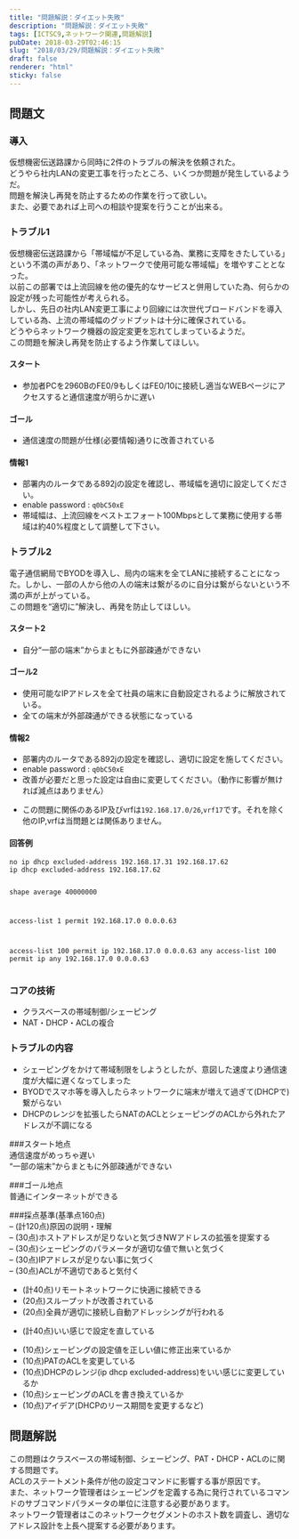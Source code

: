 ```yaml
---
title: "問題解説：ダイエット失敗"
description: "問題解説：ダイエット失敗"
tags: [ICTSC9,ネットワーク関連,問題解説]
pubDate: 2018-03-29T02:46:15
slug: "2018/03/29/問題解説：ダイエット失敗"
draft: false
renderer: "html"
sticky: false
---
```


<h2>問題文</h2>
<h3>導入</h3>
<p>仮想機密伝送路課から同時に2件のトラブルの解決を依頼された。<br />
どうやら社内LANの変更工事を行ったところ、いくつか問題が発生しているようだ。<br />
問題を解決し再発を防止するための作業を行って欲しい。<br />
また、必要であれば上司への相談や提案を行うことが出来る。</p>
<h3>トラブル1</h3>
<p>仮想機密伝送路課から「帯域幅が不足している為、業務に支障をきたしている」という不満の声があり、「ネットワークで使用可能な帯域幅」を増やすこととなった。<br />
以前この部署では上流回線を他の優先的なサービスと併用していた為、何らかの設定が残った可能性が考えられる。<br />
しかし、先日の社内LAN変更工事により回線には次世代ブロードバンドを導入している為、上流の帯域幅のグッドプットは十分に確保されている。<br />
どうやらネットワーク機器の設定変更を忘れてしまっているようだ。<br />
この問題を解決し再発を防止するよう作業してほしい。</p>
<h4>スタート</h4>
<ul>
<li>参加者PCを2960BのFE0/9もしくはFE0/10に接続し適当なWEBページにアクセスすると通信速度が明らかに遅い</li>
</ul>
<h4>ゴール</h4>
<ul>
<li>通信速度の問題が仕様(必要情報)通りに改善されている</li>
</ul>
<h4>情報1</h4>
<ul>
<li>部署内のルータである892jの設定を確認し、帯域幅を適切に設定してください。</li>
<li>enable password : <code>q0bC50xE</code></li>
<li>帯域幅は、上流回線をベストエフォート100Mbpsとして業務に使用する帯域は約40%程度として調整して下さい。</li>
</ul>
<h3>トラブル2</h3>
<p>電子通信網局でBYODを導入し、局内の端末を全てLANに接続することになった。しかし、一部の人から他の人の端末は繋がるのに自分は繋がらないという不満の声が上がっている。<br />
この問題を“適切に”解決し、再発を防止してほしい。</p>
<h4>スタート2</h4>
<ul>
<li>自分“一部の端末”からまともに外部疎通ができない</li>
</ul>
<h4>ゴール2</h4>
<ul>
<li>使用可能なIPアドレスを全て社員の端末に自動設定されるように解放されている。</li>
<li>全ての端末が外部疎通ができる状態になっている</li>
</ul>
<h4>情報2</h4>
<ul>
<li>部署内のルータである892jの設定を確認し、適切に設定を施してください。</li>
<li>enable password : <code>q0bC50xE</code></li>
<li>改善が必要だと思った設定は自由に変更してください。（動作に影響が無ければ減点はありません）</p>
</li>
<li>
<p>この問題に関係のあるIP及びvrfは<code>192.168.17.0/26</code>,<code>vrf17</code>です。それを除く他のIP,vrfは当問題とは関係ありません。</p>
</li>
</ul>
<h4>回答例</h4>
<pre class="brush: plain; title: ; title: ; notranslate" title=""><code>no ip dhcp excluded-address 192.168.17.31 192.168.17.62
ip dhcp excluded-address 192.168.17.62

shape average 40000000

access-list 1 permit 192.168.17.0 0.0.0.63

access-list 100 permit ip 192.168.17.0 0.0.0.63 any
access-list 100 permit ip any 192.168.17.0 0.0.0.63</code></pre>
<h3>コアの技術</h3>
<ul>
<li>クラスベースの帯域制御/シェーピング</li>
<li>NAT・DHCP・ACLの複合</li>
</ul>
<h3>トラブルの内容</h3>
<ul>
<li>シェーピングをかけて帯域制限をしようとしたが、意図した速度より通信速度が大幅に遅くなってしまった</li>
<li>BYODでスマホ等を導入したらネットワークに端末が増えて過ぎて(DHCPで)繋がらない</li>
<li>DHCPのレンジを拡張したらNATのACLとシェーピングのACLから外れたアドレスが不調になる</li>
</ul>
<p>###スタート地点<br />
通信速度がめっちゃ遅い<br />
“一部の端末”からまともに外部疎通ができない</p>
<p>###ゴール地点<br />
普通にインターネットができる</p>
<p>###採点基準(基準点160点)<br />
&#8211; (計120点)原因の説明・理解<br />
&#8211; (30点)ホストアドレスが足りないと気づきNWアドレスの拡張を提案する<br />
&#8211; (30点)シェーピングのパラメータが適切な値で無いと気づく<br />
&#8211; (30点)IPアドレスが足りない事に気づく<br />
&#8211; (30点)ACLが不適切であると気付く</p>
<ul>
<li>(計40点)リモートネットワークに快適に接続できる</li>
<li>(20点)スループットが改善されている</li>
<li>(20点)全員が適切に接続し自動アドレッシングが行われる</p>
</li>
<li>
<p>(計40点)いい感じで設定を直している</p>
</li>
<li>(10点)シェーピングの設定値を正しい値に修正出来ているか</li>
<li>(10点)PATのACLを変更している</li>
<li>(10点)DHCPのレンジ(ip dhcp excluded-address)をいい感じに変更しているか</li>
<li>(10点)シェーピングのACLを書き換えているか</li>
<li>(10点)アイデア(DHCPのリース期間を変更するなど)</li>
</ul>
<h2>問題解説</h2>
<p>この問題はクラスベースの帯域制御、シェーピング、PAT・DHCP・ACLのに関する問題です。<br />
ACLのステートメント条件が他の設定コマンドに影響する事が原因です。<br />
また、ネットワーク管理者はシェーピングを定義する為に発行されているコマンドのサブコマンドパラメータの単位に注意する必要があります。<br />
ネットワーク管理者はこのネットワークセグメントのホスト数を調査し、適切なアドレス設計を上長へ提案する必要があります。</p>
